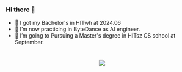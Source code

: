 ### Hi there 👋
- 🔭 I got my Bachelor's in HITwh at 2024.06
- 🌱 I’m now practicing in ByteDance as AI engineer.
- 👯 I’m going to Pursuing a Master's degree in HITsz CS school at September.
<!-- 动态打字效果 -->
<h1 align="center">
  <a href="https:// LightBreath.github.io">
    <img src="https://readme-typing-svg.herokuapp.com/?lines=Hello%2C%20World!;Stay%2C%20hungry,stay%2C%20foolish&center=true&size=27">
  </a>
</h1>
<!-- 原始模板-->
<!--
**LightBreath/LightBreath** is a ✨ _special_ ✨ repository because its `README.md` (this file) appears on your GitHub profile.

Here are some ideas to get you started:

- 🔭 I’m currently working on HIT,school of MS
- 🌱 I’m currently learning OS,database
- 👯 I’m looking to collaborate on a levelDB-like database
- 🤔 I’m looking for help with ...
- 💬 Ask me about ...
- 📫 How to reach me: ...
- 😄 Pronouns: ...
- ⚡ Fun fact: ...
-->
